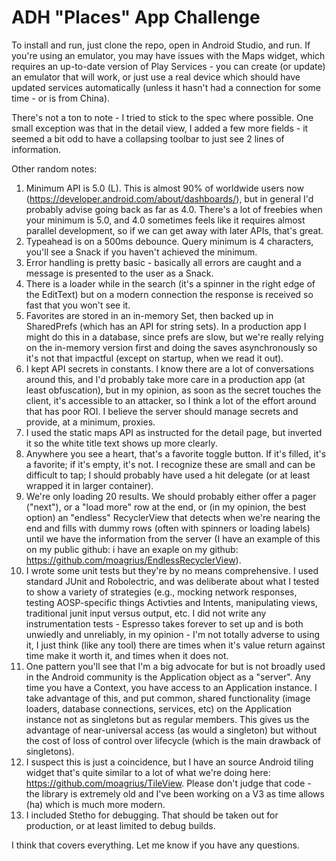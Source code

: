# ADH "Places" App Challenge

To install and run, just clone the repo, open in Android Studio, and run.  If you're using an emulator, you may have issues with the Maps widget, which requires an up-to-date version of Play Services - you can create (or update) an emulator that will work, or just use a real device which should have updated services automatically (unless it hasn't had a connection for some time - or is from China).

There's not a ton to note - I tried to stick to the spec where possible.  One small exception was that in the detail view, I added a few more fields - it seemed a bit odd to have a collapsing toolbar to just see 2 lines of information.

Other random notes:

1.  Minimum API is 5.0 (L).  This is almost 90% of worldwide users now (https://developer.android.com/about/dashboards/), but in general I'd probably advise going back as far as 4.0.  There's a lot of freebies when your minimum is 5.0, and 4.0 sometimes feels like it requires almost parallel development, so if we can get away with later APIs, that's great.
1.  Typeahead is on a 500ms debounce.  Query minimum is 4 characters, you'll see a Snack if you haven't achieved the minimum.
1.  Error handling is pretty basic - basically all errors are caught and a message is presented to the user as a Snack.
1.  There is a loader while in the search (it's a spinner in the right edge of the EditText) but on a modern connection the response is received so fast that you won't see it.
1.  Favorites are stored in an in-memory Set<String>, then backed up in SharedPrefs (which has an API for string sets).  In a production app I might do this in a database, since prefs are slow, but we're really relying on the in-memory version first and doing the saves asynchronously so it's not that impactful (except on startup, when we read it out).
1.  I kept API secrets in constants.  I know there are a lot of conversations around this, and I'd probably take more care in a production app (at least obfuscation), but in my opinion, as soon as the secret touches the client, it's accessible to an attacker, so I think a lot of the effort around that has poor ROI.  I believe the server should manage secrets and provide, at a minimum, proxies.
1.  I used the static maps API as instructed for the detail page, but inverted it so the white title text shows up more clearly.
1.  Anywhere you see a heart, that's a favorite toggle button.  If it's filled, it's a favorite; if it's empty, it's not.  I recognize these are small and can be difficult to tap; I should probably have used a hit delegate (or at least wrapped it in larger container).
1.  We're only loading 20 results.  We should probably either offer a pager ("next"), or a "load more" row at the end, or (in my opinion, the best option) an "endless" RecyclerView that detects when we're nearing the end and fills with dummy rows (often with spinners or loading labels) until we have the information from the server (I have an example of this on my public github: i have an exaple on my github: https://github.com/moagrius/EndlessRecyclerView).
1.  I wrote some unit tests but they're by no means comprehensive.  I used standard JUnit and Robolectric, and was deliberate about what I tested to show a variety of strategies (e.g., mocking network responses, testing AOSP-specific things Activties and Intents, manipulating views, traditional junit input versus output, etc.  I did not write any instrumentation tests - Espresso takes forever to set up and is both unwiedly and unreliably, in my opinion - I'm not totally adverse to using it, I just think (like any tool) there are times when it's value return against time make it worth it, and times when it does not.
1.  One pattern you'll see that I'm a big advocate for but is not broadly used in the Android community is the Application object as a "server".  Any time you have a Context, you have access to an Application instance.  I take advantage of this, and put common, shared functionality (image loaders, database connections, services, etc) on the Application instance not as singletons but as regular members.  This gives us the advantage of near-universal access (as would a singleton) but without the cost of loss of control over lifecycle (which is the main drawback of singletons).
1.  I suspect this is just a coincidence, but I have an source Android tiling widget that's quite similar to a lot of what we're doing here: https://github.com/moagrius/TileView.  Please don't judge that code - the library is extremely old and I've been working on a V3 as time allows (ha) which is much more modern. 
1.  I included Stetho for debugging.  That should be taken out for production, or at least limited to debug builds.

I think that covers everything.  Let me know if you have any questions.